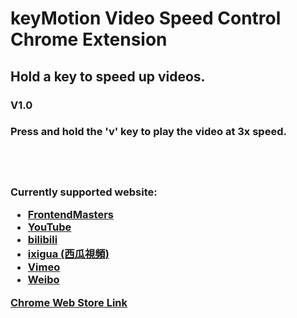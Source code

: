 # keyMotion Video Speed Control Chrome Extension

<h2>Hold a key to speed up videos.</h2>
<h3>V1.0 <h3>
<p>Press and hold the 'v' key to play the video at 3x speed.</p>
<br/>
<br/>
<br/>
<footer>Currently supported website:

- [FrontendMasters](https://www.frontendmasters.com/)
- [YouTube](https://www.youtube.com/)
- [bilibili](https://bilibili.com/)
- [ixigua (西瓜視頻)](https://www.ixigua.com/)
- [Vimeo](https://www.vimeo.com/)
- [Weibo](https://www.weibo.com/)

[Chrome Web Store Link](https://chromewebstore.google.com/detail/keymotion-video-control/plmgjmffjonpnfffldomomneeckplidj)</footer>
